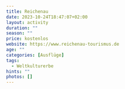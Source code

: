```yaml
---
title: Reichenau
date: 2023-10-24T18:47:07+02:00
layout: activity
duration: ""
season: ""
price: kostenlos
website: https://www.reichenau-tourismus.de
age: ""
categories: [Ausflüge]
tags:
  - Weltkulturerbe
hints: ""
photos: []
---
```


